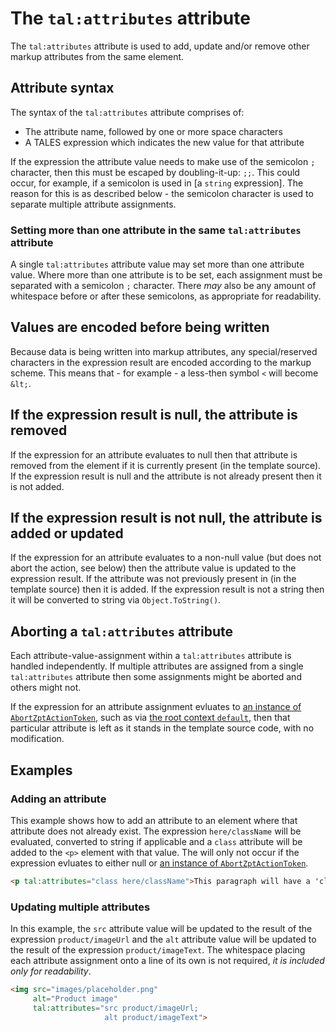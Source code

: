 # The `tal:attributes` attribute

The `tal:attributes` attribute is used to add, update and/or remove other markup attributes from the same element.

## Attribute syntax

The syntax of the `tal:attributes` attribute comprises of:

* The attribute name, followed by one or more space characters
* A TALES expression which indicates the new value for that attribute

If the expression the attribute value needs to make use of the semicolon `;` character, then this must be escaped by doubling-it-up: `;;`.
This could occur, for example, if a semicolon is used in [a `string` expression].
The reason for this is as described below - the semicolon character is used to separate multiple attribute assignments.

### Setting more than one attribute in the same `tal:attributes` attribute

A single `tal:attributes` attribute value may set more than one attribute value.
Where more than one attribute is to be set, each assignment must be separated with a semicolon `;` character.
There _may_ also be any amount of whitespace before or after these semicolons, as appropriate for readability.

## Values are encoded before being written

Because data is being written into markup attributes, any special/reserved characters in the expression result are encoded according to the markup scheme.
This means that - for example - a less-then symbol `<` will become `&lt;`.

## If the expression result is null, the attribute is removed

If the expression for an attribute evaluates to null then that attribute is removed from the element if it is currently present (in the template source).
If the expression result is null and the attribute is not already present then it is not added.

## If the expression result is not null, the attribute is added or updated

If the expression for an attribute evaluates to a non-null value (but does not abort the action, see below) then the attribute value is updated to the expression result.
If the attribute was not previously present in (in the template source) then it is added.
If the expression result is not a string then it will be converted to string via `Object.ToString()`.

## Aborting a `tal:attributes` attribute

Each attribute-value-assignment within a `tal:attributes` attribute is handled independently.
If multiple attributes are assigned from a single `tal:attributes` attribute then some assignments might be aborted and others might not.

If the expression for an attribute assignment evluates to [an instance of `AbortZptActionToken`], such as via [the root context `default`], then that particular attribute is left as it stands in the template source code, with no modification.

[an instance of `AbortZptActionToken`]: xref:ZptSharp.Expressions.AbortZptActionToken
[the root context `default`]: ../Tales/GlobalContexts.md#default

## Examples

### Adding an attribute

This example shows how to add an attribute to an element where that attribute does not already exist.
The expression `here/className` will be evaluated, converted to string if applicable and a `class` attribute will be added to the `<p>` element with that value.
The will only not occur if the expression evluates to either null or [an instance of `AbortZptActionToken`].

```html
<p tal:attributes="class here/className">This paragraph will have a 'class' attribute added.</p>
```

### Updating multiple attributes

In this example, the `src` attribute value will be updated to the result of the expression `product/imageUrl` and the `alt` attribute value will be updated to the result of the expression `product/imageText`.
The whitespace placing each attribute assignment onto a line of its own is not required, _it is included only for readability_.

```html
<img src="images/placeholder.png"
     alt="Product image"
     tal:attributes="src product/imageUrl;
                     alt product/imageText">
```